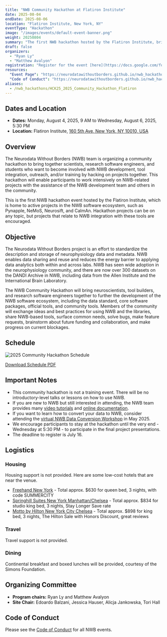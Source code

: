 ```yaml
---
title: "NWB Community Hackathon at Flatiron Institute"
date: 2025-08-04
endDate: 2025-08-06
location: "Flatiron Institute, New York, NY"
eventType: "Hackathon"
image: "/images/events/default-event-banner.png"
weight: 20250804
summary: "The first NWB hackathon hosted by the Flatiron Institute, bringing together scientists, research software engineers, and students to work on NWB development, tool integration, outreach, and training."
draft: false
organizers:
  - "Ryan Ly"
  - "Matthew Avalyon"
registration: "Register for the event [here](https://docs.google.com/forms/d/e/1FAIpQLScGO7ljpLWACStymeJU4wBSgNhNCyUN4H5xfQN32M_8qMriBg/viewform?usp=dialog) by July 16 ."
resources:
  "Event Page": "https://neurodatawithoutborders.github.io/nwb_hackathons/HCK25_2025_Community_Hackathon_Flatiron/"
  "Code of Conduct": "https://neurodatawithoutborders.github.io/nwb_hackathons/code_of_conduct"
aliases:
  - /nwb_hackathons/HCK25_2025_Community_Hackathon_Flatiron
---
```


## Dates and Location

- **Dates:** Monday, August 4, 2025, 9 AM to Wednesday, August 6, 2025, 5:30 PM
- **Location:** Flatiron Institute, [160 5th Ave, New York, NY 10010, USA](https://www.google.com/maps/place/160+5th+Ave,+New+York,+NY+10010/data=!4m2!3m1!1s0x89c259a397dc84eb:0x7cc3edc894776bb6?sa=X&ved=1t:242&ictx=111)

## Overview

The Neurodata Without Borders (NWB) team is organizing a community hackathon to bring together scientists, research software engineers, and students who want to become involved with NWB development, tool integration, outreach, and/or training by hacking on projects together. This hackathon will enable participants to work intensively on NWB-related projects with the assistance of the NWB development team and others in the community.

This is the first NWB hackathon event hosted by the Flatiron Institute, which is home to active projects in the NWB software ecosystem, such as Pynapple, NeMoS, Neurosift, and CaImAn. Hackathon projects can be on any topic, but projects that relate to NWB integration with these tools are encouraged.

## Objective

The Neurodata Without Borders project is an effort to standardize the description and storage of neurophysiology data and metadata. NWB enables data sharing and reuse and reduces the energy barrier to applying data analytics both within and across labs. NWB has seen wide adoption in the neurophysiology community, and there are now over 300 datasets on the DANDI Archive in NWB, including data from the Allen Institute and the International Brain Laboratory.

The NWB Community Hackathon will bring neuroscientists, tool builders, and research software engineers together to further the development of the NWB software ecosystem, including the data standard, core software packages, official tools, and community tools. Members of the community will exchange ideas and best practices for using NWB and the libraries, share NWB-based tools, surface common needs, solve bugs, make feature requests, brainstorm about future funding and collaboration, and make progress on current blockages.

## Schedule

<img src="/images/events/hck25-2025-flatiron/2025 Community Hackathon Agenda.png" alt="2025 Community Hackathon Schedule" class="img-fluid">

[Download Schedule PDF](/images/events/hck25-2025-flatiron/2025%20Community%20Hackathon%20Agenda.pdf)


## Important Notes

- This community hackathon is not a training event. There will be no introductory-level talks or lessons on how to use NWB.
- If you are new to NWB but still interested in attending, the NWB team provides many [video tutorials](https://www.youtube.com/watch?v=xZiSesEVA3o&list=PL5wPNhoBP0ZB2sLuRKWqwgXf9V3FRl1bw) and [online documentation](https://nwb-overview.readthedocs.io/en/latest/intro_to_nwb/1_intro_to_nwb.html).
- If you want to learn how to convert your data to NWB, consider attending the [virtual NWB Data Conversion Workshop](https://neurodatawithoutborders.github.io/nwb_hackathons/HCK22_2025_DataConversion_Remote/) in May 2025.
- We encourage participants to stay at the hackathon until the very end - Wednesday at 5:30 PM - to participate in the final project presentations.
- The deadline to register is July 16.

## Logistics

### Housing
Housing support is not provided. Here are some low-cost hotels that are near the venue.

- [Freehand New York](https://freehandhotels.com/summer-in-the-city/) - Total approx. $630 for queen bed, 3 nights, with code SUMMERCITY
- [Springhill Suites New York Manhattan/Chelsea](https://www.marriott.com/en-us/hotels/nycsl-springhill-suites-new-york-manhattan-chelsea/overview/) - Total approx. $834 for studio king bed, 3 nights, Stay Longer Save rate
- [Motto by Hilton New York City Chelsea](https://www.hilton.com/en/brands/motto-by-hilton/) - Total approx. $898 for king bed, 3 nights, The Hilton Sale with Honors Discount, great reviews

### Travel
Travel support is not provided.

### Dining
Continental breakfast and boxed lunches will be provided, courtesy of the Simons Foundation.

## Organizing Committee

- **Program chairs:** Ryan Ly and Matthew Avalyon
- **Site Chair:** Edoardo Balzani, Jessica Hauser, Alicja Jankowska, Tori Hall

## Code of Conduct

Please see the [Code of Conduct](https://neurodatawithoutborders.github.io/nwb_hackathons/code_of_conduct) for all NWB events.
